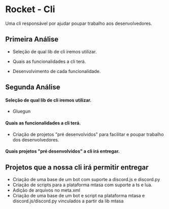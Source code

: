 
# Rocket - Cli 

Uma cli responsável por ajudar poupar trabalho aos desenvolvedores.





## Primeira Análise

- Seleção de qual lib de cli iremos utilizar.

- Quais as funcionalidades a cli terá.

- Desenvolvimento de cada funcionalidade.

## Segunda Análise

#### Seleção de qual lib de cli iremos utilizar.

- Gluegun

#### Quais as funcionalidades a cli terá.

- Criação de projetos "pré desenvolvidos" para facilitar e poupar trabalho dos desenvolvedores.

#### Quais projetos "pré desenvolvidos" a cli irá entregar.





## Projetos que a nossa cli irá permitir entregar

- Criação de uma base de um bot com suporte a discord.js e discord.py
- Criação de scripts para a plataforma mtasa com suporte a ts e lua.
- Adição de arquivos no meta.xml
- Criação de uma base de um bot e script na plataforma mtasa e discord.js/discord.py vinculados a partir da lib mtasa


